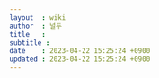 ```yaml
---
layout  : wiki
author  : 널두
title   : 
subtitle : 
date    : 2023-04-22 15:25:24 +0900
updated : 2023-04-22 15:25:24 +0900
---
```


### 
